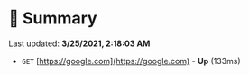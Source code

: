 # 📖 Summary
Last updated: **3/25/2021, 2:18:03 AM**

- `GET` [https://google.com](https://google.com) - **Up** (133ms)
